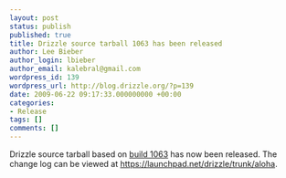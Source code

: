 ```yaml
---
layout: post
status: publish
published: true
title: Drizzle source tarball 1063 has been released
author: Lee Bieber
author_login: lbieber
author_email: kalebral@gmail.com
wordpress_id: 139
wordpress_url: http://blog.drizzle.org/?p=139
date: 2009-06-22 09:17:33.000000000 +00:00
categories:
- Release
tags: []
comments: []
---
```

Drizzle source tarball based on <a href="http://edge.launchpad.net/drizzle/trunk/aloha/+download/drizzle-2009.06.1063.tar.gz">build 1063</a> has now been released. The change log can be viewed at https://launchpad.net/drizzle/trunk/aloha. 
